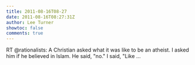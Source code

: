 ```yaml
---
title: 2011-08-16T08-27
date: 2011-08-16T08:27:31Z
author: Lee Turner
showtoc: false
comments: true
---
```


RT @rationalists: A Christian asked what it was like to be an atheist. I asked him if he believed in Islam. He said, "no." I said, "Like ...

